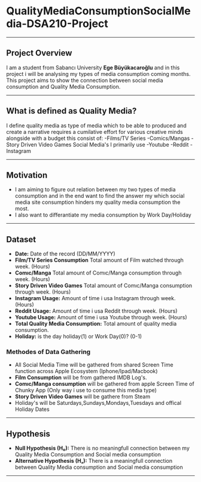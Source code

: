 # QualityMediaConsumptionSocialMedia-DSA210-Project
-----------------------------------------

## **Project Overview**
I am a student from Sabancı University **Ege Büyükacaroğlu** and in this project i will be analysing my types of media consumption coming months. This project aims to show the connection between social media consumption and Quality Media Consumption.

---
## **What is defined as Quality Media?**
 I define quality media as type of media which to be able to produced and create a narrative requires a cumilative effort for various creative minds alongside with a budget this consist of:
   -Films/TV Series
   -Comics/Mangas
   -Story Driven Video Games
Social Media's I primarily use
   -Youtube
   -Reddit
   -Instagram

---
## **Motivation**
   - I am aiming to figure out relation between my two types of media consumption and in the end want to find the answer my which social media site consumption hinders my quality media consumption the most.
   - I also want to differantiate my media consumption by Work Day/Holiday
---

## **Dataset**
- **Date:** Date of the record (DD/MM/YYYY)
- **Film/TV Series Consumption** Total amount of Film watched through week. (Hours)
- **Comıc/Manga** Total amount of Comıc/Manga consumption through week. (Hours)
- **Story Driven Video Games** Total amount of Comıc/Manga consumption through week. (Hours)
- **Instagram Usage:** Amount of time i usa Instagram through week. (Hours)
- **Reddit Usage:** Amount of time i usa Reddit through week. (Hours)
- **Youtube Usage:** Amount of time i usa Youtube through week. (Hours)
- **Total Quality Media Consumption:** Total amount of quality media consumption.
- **Holiday:** is the day holiday(1) or Work Day(0)? (0-1)
### **Methodes of Data Gathering**
 - All Social Media Time will be gathered from shared Screen Time function across Apple Ecosystem (Iphone/Ipad/Macbook)
 - **Film Consumption** will be from gathered IMDB Log's.
 - **Comıc/Manga consumption** will be gathered from apple Screen Time of Chunky App (Only way i use to consume this media type)
 - **Story Driven Video Games** will be gathere from Steam
 - Holiday's will be Saturdays,Sundays,Mondays,Tuesdays and offical Holiday Dates
 ---
 
 ## **Hypothesis**
 - **Null Hypothesis (H₀):** There is no meaningfull connection between my Quality Media Consumption and Social media consumption
 - **Alternative Hypothesis (Hₐ):** There is a meaningfull connection between Quality Media consumption and Social media consumption
 ---
 

 
 

  
  
